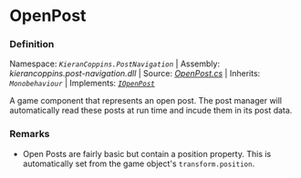 # OpenPost

### Definition
Namespace: *`KieranCoppins.PostNavigation`* | Assembly: *kierancoppins.post-navigation.dll* | Source: [*OpenPost.cs*]() | Inherits: *`Monobehaviour`* | Implements: [*`IOpenPost`*]()

A game component that represents an open post. The post manager will automatically read these posts at run time and incude them in its post data.

### Remarks
- Open Posts are fairly basic but contain a position property. This is automatically set from the game object's `transform.position`.